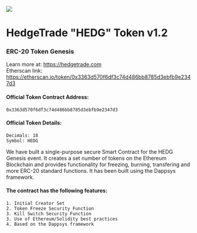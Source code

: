 <p>
<img src="https://hedgetrade.com/pages/images/horizontal-logo_white.svg">
</p>

# HedgeTrade "HEDG" Token v1.2
### ERC-20 Token Genesis
Learn more at: https://hedgetrade.com
<br>Etherscan link: https://etherscan.io/token/0x3363d570f6df3c74d486bb8785d3ebfb9e2347d3

#### Official Token Contract Address:
````
0x3363d570f6df3c74d486bb8785d3ebfb9e2347d3
````
#### Official Token Details:
````
Decimals: 18
Symbol: HEDG
````

We have built a single-purpose secure Smart Contract for the HEDG Genesis event. It creates a set number of tokens on the Ethereum Blockchain and provides functionality for freezing, burning, transfering and more ERC-20 standard functions. It has been built using the Dappsys framework.

#### The contract has the following features:
````
1. Initial Creator Set
2. Token Freeze Security Function
3. Kill Switch Security Function
3. Use of Ethereum/Solidity best practices
4. Based on the Dappsys framework 
````

